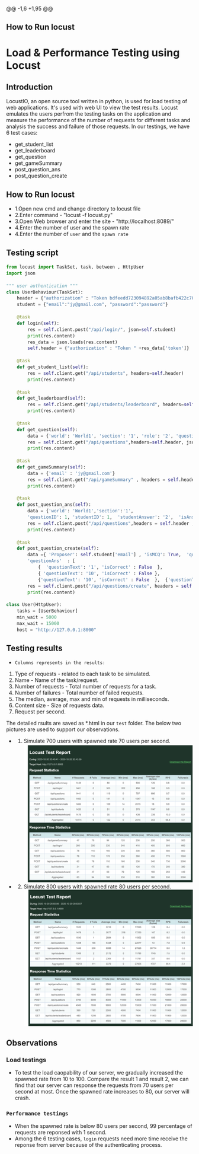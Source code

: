 @@ -1,6 +1,95 @@
## How to Run locust
# Load & Performance Testing using Locust

## Introduction
LocustIO, an open source tool written in python, is used for load testing of web applications. It's used with web UI to view the test results.
Locust emulates the users perfrom the testing tasks on the application and measure the performance of the number of requests for different tasks and analysis the success and failure of those requests.
In our testings, we have 6 test cases:
* get_student_list
* get_leaderboard
* get_question
* get_gameSummary
* post_question_ans
* post_question_create

## How to Run locust
* 1.Open new cmd and change directory to locust file
* 2.Enter command - "locust -f locust.py"
* 3.Open Web browser and enter the site  - "http://localhost:8089/"
* 4.Enter the number of user and the spawn rate
* 4.Enter the number of `user` and the `spawn rate`


## Testing script
``` python
from locust import TaskSet, task, between , HttpUser
import json

""" user authentication """
class UserBehaviour(TaskSet):
    header = {"authorization" : "Token bdfeedd723094892a05ab8bafb422c70ec00ae43"}
    student = {"email":"jy@gmail.com", "password":"password"}
    
    @task
    def login(self):
        res = self.client.post("/api/login/", json=self.student)
        print(res.content)
        res_data = json.loads(res.content)
        self.header = {"authorization" : "Token " +res_data['token']}
    
    @task
    def get_student_list(self):
        res = self.client.get("/api/students", headers=self.header)
        print(res.content)
        
    @task
    def get_leaderboard(self):
        res = self.client.get("/api/students/leaderboard", headers=self.header)
        print(res.content)

    @task
    def get_question(self):
        data = {'world': 'World1', 'section': '1', 'role': '2', 'questionLevel': 1}
        res = self.client.get("/api/questions",headers=self.header, json=data)
        print(res.content)

    @task
    def get_gameSummary(self):
        data = {'email' : 'jy@gmail.com'}
        res = self.client.get("/api/gameSummary" , headers = self.header , json=data)
        print(res.content)
    
    @task
    def post_question_ans(self):
        data = {'world': 'World1','section':'1',
        'questionID': 1, 'studentID': 1,  'studentAnswer': '2',  'isAnsweredCorrect': True }  
        res = self.client.post("/api/questions",headers = self.header , json = data)
        print(res.content)

    @task
    def post_question_create(self):
        data ={ 'Proposer': self.student['email'] , 'isMCQ': True,  'questionBody': '10*10 = ?', 
        'questionAns'  : [
            {  'questionText': '1', 'isCorrect' : False  }, 
            { 'questionText': '10', 'isCorrect' : False },
            {'questionText': '10', 'isCorrect' : False  },  {'questionText': '100', 'isCorrect' : True }]} 
        res = self.client.post("/api/questions/create", headers = self.header , json = data)
        print(res.content)

class User(HttpUser):
    tasks = [UserBehaviour]
    min_wait = 5000
    max_wait = 15000
    host = "http://127.0.0.1:8000"
```
## Testing results
* `Columns represents in the results:`
1. Type of requests - related to each task to be simulated.
2. Name - Name of the task/request.
3. Number of requests - Total number of requests for a task.
4. Number of failures - Total number of failed requests.
5. The median, average, max and min of requests in milliseconds.
6. Content size - Size of requests data.
7. Request per second.

The detailed rsults are saved as *.html in our `test` folder. The below two pictures are used to support our observations.
* 1. Simulate 700 users with spawned rate 70 users per second.
![alt text](https://github.com/FrankLeeeee/CZ3003-SSAD/blob/master/backend/mazerunner/tests/700users_70.png)

* 2. Simulate 800 users with spawned rate 80 users per second.
![alt text](https://github.com/FrankLeeeee/CZ3003-SSAD/blob/master/backend/mazerunner/tests/800users_80.png)

## Observations
### Load testings
* To test the load caopability of our server, we gradually increased the spawned rate from 10 to 100. Compare the result 1 and result 2, we can find that our server can response the requests from 70 users per second at most. Once the spawned rate increases to 80, our server will crash. 
### `Performance testings`
* When the spawned rate is below 80 users per second, 99 percentage of requests are reponsed with 1 second.
* Among the 6 testing cases, `login` requests need more time receive the reponse from server because of the authenticating process. 



